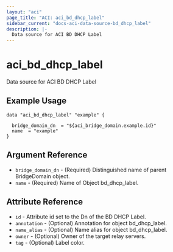 ```yaml
---
layout: "aci"
page_title: "ACI: aci_bd_dhcp_label"
sidebar_current: "docs-aci-data-source-bd_dhcp_label"
description: |-
  Data source for ACI BD DHCP Label
---
```


# aci_bd_dhcp_label

Data source for ACI BD DHCP Label

## Example Usage

```hcl
data "aci_bd_dhcp_label" "example" {

  bridge_domain_dn  = "${aci_bridge_domain.example.id}"
  name  = "example"
}
```

## Argument Reference

- `bridge_domain_dn` - (Required) Distinguished name of parent BridgeDomain object.
- `name` - (Required) Name of Object bd_dhcp_label.

## Attribute Reference

- `id` - Attribute id set to the Dn of the BD DHCP Label.
- `annotation` - (Optional) Annotation for object bd_dhcp_label.
- `name_alias` - (Optional) Name alias for object bd_dhcp_label.
- `owner` - (Optional) Owner of the target relay servers.
- `tag` - (Optional) Label color.
